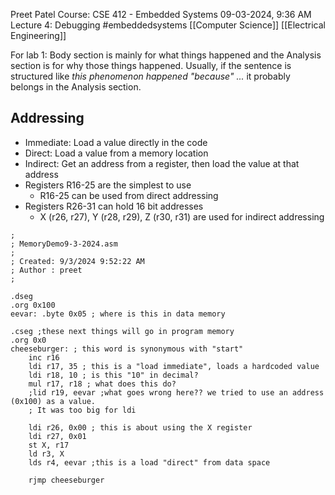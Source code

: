 Preet Patel
Course: CSE 412 - Embedded Systems
09-03-2024, 9:36 AM
Lecture 4: Debugging
#embeddedsystems 
[[Computer Science]]
[[Electrical Engineering]]

For lab 1: Body section is mainly for what things happened and the Analysis section is for why those things happened. Usually, if the sentence is structured like *this phenomenon happened "because" ...* it probably belongs in the Analysis section.

## Addressing
- Immediate: Load a value directly in the code
- Direct: Load a value from a memory location
- Indirect: Get an address from a register, then load the value at that address
- Registers R16-25 are the simplest to use
	- R16-25 can be used from direct addressing
- Registers R26-31 can hold 16 bit addresses
	- X (r26, r27), Y (r28, r29), Z (r30, r31) are used for indirect addressing


``` assembly
;
; MemoryDemo9-3-2024.asm
;
; Created: 9/3/2024 9:52:22 AM
; Author : preet
;

.dseg
.org 0x100 
eevar: .byte 0x05 ; where is this in data memory

.cseg ;these next things will go in program memory
.org 0x0
cheeseburger: ; this word is synonymous with "start"
	inc r16
	ldi r17, 35 ; this is a "load immediate", loads a hardcoded value
	ldi r18, 10 ; is this "10" in decimal?
	mul r17, r18 ; what does this do?
	;lid r19, eevar ;what goes wrong here?? we tried to use an address (0x100) as a value.
	; It was too big for ldi

	ldi r26, 0x00 ; this is about using the X register
	ldi r27, 0x01 
	st X, r17  
	ld r3, X
	lds r4, eevar ;this is a load "direct" from data space

	rjmp cheeseburger

```